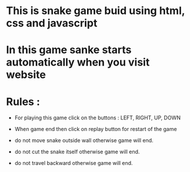 # This is snake game buid using html, css and javascript

# In this game sanke starts automatically when you visit website

# Rules : 

* For playing this game click on the buttons : LEFT, RIGHT, UP, DOWN

* When game end then click on replay button for restart of the game

* do not move snake outside wall otherwise game will end.

* do not cut the snake itself otherwise game will end.

* do not travel backward otherwise game will end.

